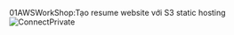 01AWSWorkShop:Tạo resume website với S3 static hosting
![ConnectPrivate](/images/s3-satic-basic.jpg)
